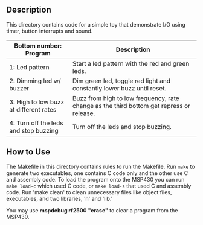 ## Description
This directory contains code for a simple toy that demonstrate I/O using timer, button interrupts and sound.

Bottom number: Program                 | Description
-------------------------------------- | ----------------------------------------
1: Led pattern                         | Start a led pattern with the red and green leds.
2: Dimming led w/ buzzer               | Dim green led, toggle red light and constantly lower buzz until reset.
3: High to low buzz at different rates | Buzz from high to low frequency, rate change as the third bottom get repress or release.
4: Turn off the leds and stop buzzing  | Turn off the leds and stop buzzing.

## How to Use

The Makefile in this directory contains rules to run the Makefile. Run `make` to generate two executables, one contains C code only and the other use C and assembly code. To load the program onto the MSP430 you can run `make load-c` which used C code, or `make load-s` that used C and assembly code. Run 'make clean' to clean unnecessary files like object files, executables, and two libraries, 'h' and 'lib.'

You may use **mspdebug rf2500 "erase"** to clear a program from the MSP430.

